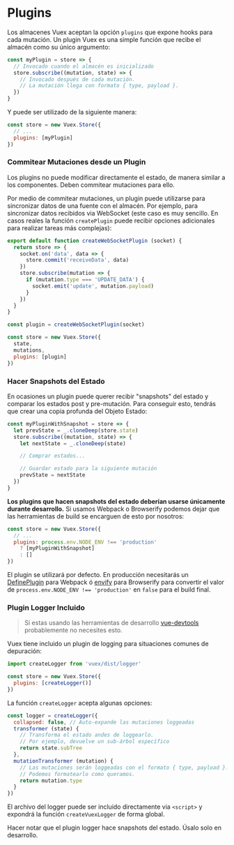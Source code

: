 # Plugins

Los almacenes Vuex aceptan la opción `plugins` que expone hooks para cada mutación. Un plugin Vuex es una simple función que recibe el almacén como su único argumento:

``` js
const myPlugin = store => {
  // Invocado cuando el almacén es inicializado
  store.subscribe((mutation, state) => {
    // Invocado después de cada mutación.
    // La mutación llega con formato { type, payload }.
  })
}
```

Y puede ser utilizado de la siguiente manera:

``` js
const store = new Vuex.Store({
  // ...
  plugins: [myPlugin]
})
```

### Commitear Mutaciones desde un Plugin

Los plugins no puede modificar directamente el estado, de manera similar a los componentes. Deben commitear mutaciones para ello.

Por medio de commitear mutaciones, un plugin puede utilizarse para sincronizar datos de una fuente con el almacén. Por ejemplo, para sincronizar datos recibidos via WebSocket (este caso es muy sencillo. En casos reales la función `createPlugin` puede recibir opciones adicionales para realizar tareas más complejas):

``` js
export default function createWebSocketPlugin (socket) {
  return store => {
    socket.on('data', data => {
      store.commit('receiveData', data)
    })
    store.subscribe(mutation => {
      if (mutation.type === 'UPDATE_DATA') {
        socket.emit('update', mutation.payload)
      }
    })
  }
}
```

``` js
const plugin = createWebSocketPlugin(socket)

const store = new Vuex.Store({
  state,
  mutations,
  plugins: [plugin]
})
```

### Hacer Snapshots del Estado

En ocasiones un plugin puede querer recibir "snapshots" del estado y comparar los estados post y pre-mutación. Para conseguir esto, tendrás que crear una copia profunda del Objeto Estado:

``` js
const myPluginWithSnapshot = store => {
  let prevState = _.cloneDeep(store.state)
  store.subscribe((mutation, state) => {
    let nextState = _.cloneDeep(state)

    // Comprar estados...

    // Guardar estado para la siguiente mutación
    prevState = nextState
  })
}
```

**Los plugins que hacen snapshots del estado deberían usarse únicamente durante desarrollo.** Si usamos Webpack o Browserify podemos dejar que las herramientas de build se encarguen de esto por nosotros:

``` js
const store = new Vuex.Store({
  // ...
  plugins: process.env.NODE_ENV !== 'production'
    ? [myPluginWithSnapshot]
    : []
})
```

El plugin se utilizará por defecto. En producción necesitarás un [DefinePlugin](https://webpack.github.io/docs/list-of-plugins.html#defineplugin) para Webpack ó [envify](https://github.com/hughsk/envify) para Browserify para convertir el valor de `process.env.NODE_ENV !== 'production'` en `false` para el build final.

### Plugin Logger Incluido

> Si estas usando las herramientas de desarrollo [vue-devtools](https://github.com/vuejs/vue-devtools) probablemente no necesites esto.

Vuex tiene incluido un plugin de logging para situaciones comunes de depuración:

``` js
import createLogger from 'vuex/dist/logger'

const store = new Vuex.Store({
  plugins: [createLogger()]
})
```

La función `createLogger` acepta algunas opciones:

``` js
const logger = createLogger({
  collapsed: false, // Auto-expande las mutaciones loggeadas
  transformer (state) {
    // Transforma el estado andes de loggearlo.
    // Por ejemplo, devuelve un sub-árbol específico
    return state.subTree
  },
  mutationTransformer (mutation) {
    // Las mutaciones serán loggeadas con el formato { type, payload }.
    // Podemos formatearlo como queramos.
    return mutation.type
  }
})
```

El archivo del logger puede ser incluido directamente via `<script>` y expondrá la función `createVuexLogger` de forma global.

Hacer notar que el plugin logger hace snapshots del estado. Úsalo solo en desarrollo.
